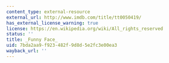 ```yaml
---
content_type: external-resource
external_url: http://www.imdb.com/title/tt0050419/
has_external_license_warning: true
license: https://en.wikipedia.org/wiki/All_rights_reserved
status: ''
title: _Funny Face_
uid: 7bda2aa9-f923-482f-9d8d-5e2fc3e00ea3
wayback_url: ''
---
```


